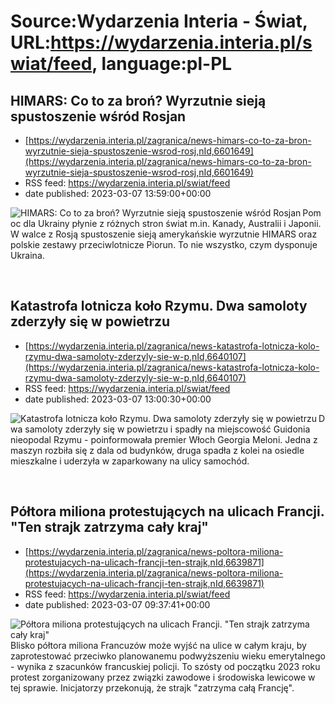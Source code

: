 # Source:Wydarzenia Interia - Świat, URL:https://wydarzenia.interia.pl/swiat/feed, language:pl-PL

## HIMARS: Co to za broń? Wyrzutnie sieją spustoszenie wśród Rosjan
 - [https://wydarzenia.interia.pl/zagranica/news-himars-co-to-za-bron-wyrzutnie-sieja-spustoszenie-wsrod-rosj,nId,6601649](https://wydarzenia.interia.pl/zagranica/news-himars-co-to-za-bron-wyrzutnie-sieja-spustoszenie-wsrod-rosj,nId,6601649)
 - RSS feed: https://wydarzenia.interia.pl/swiat/feed
 - date published: 2023-03-07 13:59:00+00:00

<p><a href="https://wydarzenia.interia.pl/zagranica/news-himars-co-to-za-bron-wyrzutnie-sieja-spustoszenie-wsrod-rosj,nId,6601649"><img align="left" alt="HIMARS: Co to za broń? Wyrzutnie sieją spustoszenie wśród Rosjan" src="https://i.iplsc.com/himars-co-to-za-bron-wyrzutnie-sieja-spustoszenie-wsrod-rosj/000GRQ47A88HSH2S-C321.jpg" /></a>Pomoc dla Ukrainy płynie z różnych stron świat m.in. Kanady, Australii i Japonii. W walce z Rosją spustoszenie sieją amerykańskie wyrzutnie HIMARS oraz polskie zestawy przeciwlotnicze Piorun. To nie wszystko, czym dysponuje Ukraina.</p><br clear="all" />

## Katastrofa lotnicza koło Rzymu. Dwa samoloty zderzyły się w powietrzu
 - [https://wydarzenia.interia.pl/zagranica/news-katastrofa-lotnicza-kolo-rzymu-dwa-samoloty-zderzyly-sie-w-p,nId,6640107](https://wydarzenia.interia.pl/zagranica/news-katastrofa-lotnicza-kolo-rzymu-dwa-samoloty-zderzyly-sie-w-p,nId,6640107)
 - RSS feed: https://wydarzenia.interia.pl/swiat/feed
 - date published: 2023-03-07 13:00:30+00:00

<p><a href="https://wydarzenia.interia.pl/zagranica/news-katastrofa-lotnicza-kolo-rzymu-dwa-samoloty-zderzyly-sie-w-p,nId,6640107"><img align="left" alt="Katastrofa lotnicza koło Rzymu. Dwa samoloty zderzyły się w powietrzu" src="https://i.iplsc.com/katastrofa-lotnicza-kolo-rzymu-dwa-samoloty-zderzyly-sie-w-p/000G7T8X5FSNVGMR-C321.jpg" /></a>Dwa samoloty zderzyły się w powietrzu i spadły na miejscowość Guidonia nieopodal Rzymu - poinformowała premier Włoch Georgia Meloni. Jedna z maszyn rozbiła się z dala od budynków, druga spadła z kolei na osiedle mieszkalne i uderzyła w zaparkowany na ulicy samochód.</p><br clear="all" />

## Półtora miliona protestujących na ulicach Francji. "Ten strajk zatrzyma cały kraj"
 - [https://wydarzenia.interia.pl/zagranica/news-poltora-miliona-protestujacych-na-ulicach-francji-ten-strajk,nId,6639871](https://wydarzenia.interia.pl/zagranica/news-poltora-miliona-protestujacych-na-ulicach-francji-ten-strajk,nId,6639871)
 - RSS feed: https://wydarzenia.interia.pl/swiat/feed
 - date published: 2023-03-07 09:37:41+00:00

<p><a href="https://wydarzenia.interia.pl/zagranica/news-poltora-miliona-protestujacych-na-ulicach-francji-ten-strajk,nId,6639871"><img align="left" alt="Półtora miliona protestujących na ulicach Francji. &quot;Ten strajk zatrzyma cały kraj&quot;" src="https://i.iplsc.com/poltora-miliona-protestujacych-na-ulicach-francji-ten-strajk/000GUTK6I1LVNOEY-C321.jpg" /></a>Blisko półtora miliona Francuzów może wyjść na ulice w całym kraju, by zaprotestować przeciwko planowanemu podwyższeniu wieku emerytalnego - wynika z szacunków francuskiej policji. To szósty od początku 2023 roku protest zorganizowany przez związki zawodowe i środowiska lewicowe w tej sprawie. Inicjatorzy przekonują, że strajk &quot;zatrzyma całą Francję&quot;.</p><br clear="all" />

